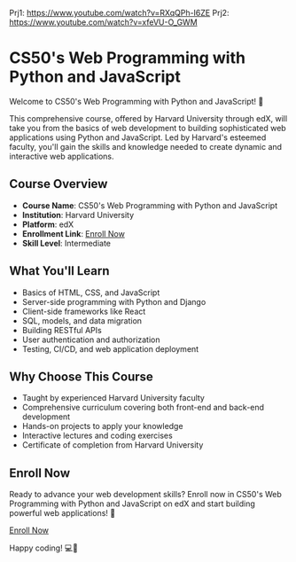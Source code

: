 Prj1: https://www.youtube.com/watch?v=RXqQPh-I6ZE
Prj2: https://www.youtube.com/watch?v=xfeVU-O_GWM



# CS50's Web Programming with Python and JavaScript

Welcome to CS50's Web Programming with Python and JavaScript! 🚀

This comprehensive course, offered by Harvard University through edX, will take you from the basics of web development to building sophisticated web applications using Python and JavaScript. Led by Harvard's esteemed faculty, you'll gain the skills and knowledge needed to create dynamic and interactive web applications.

## Course Overview

- **Course Name**: CS50's Web Programming with Python and JavaScript
- **Institution**: Harvard University
- **Platform**: edX
- **Enrollment Link**: [Enroll Now](https://www.edx.org/learn/web-development/harvard-university-cs50-s-web-programming-with-python-and-javascript)
- **Skill Level**: Intermediate

## What You'll Learn

- Basics of HTML, CSS, and JavaScript
- Server-side programming with Python and Django
- Client-side frameworks like React
- SQL, models, and data migration
- Building RESTful APIs
- User authentication and authorization
- Testing, CI/CD, and web application deployment

## Why Choose This Course

- Taught by experienced Harvard University faculty
- Comprehensive curriculum covering both front-end and back-end development
- Hands-on projects to apply your knowledge
- Interactive lectures and coding exercises
- Certificate of completion from Harvard University

## Enroll Now

Ready to advance your web development skills? Enroll now in CS50's Web Programming with Python and JavaScript on edX and start building powerful web applications! 🌟

[Enroll Now](https://www.edx.org/learn/web-development/harvard-university-cs50-s-web-programming-with-python-and-javascript)

Happy coding! 💻🎉
